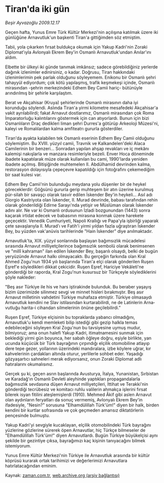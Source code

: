 # Tiran'da iki gün

*Beşir Ayvazoğlu 2009.12.17*

<tr><td class="metin" colspan="2" style="padding-top: 20px; padding-left: 5px; ">Geçen hafta, Yunus Emre Türk Kültür Merkezi'nin açılışına katılmak üzere iki günlüğüne Arnavutluk'un başkenti Tiran'a gittiğimden söz etmiştim.</td></tr><tr><td class="metin" colspan="2" style="padding-top: 20px; padding-left: 5px; "><p>Tabii, yola çıkarken fırsat buldukça okumak için Yakup Kadri'nin Zoraki Diplomat'ıyla Avlonyalı Ekrem Bey'in Osmanlı Arnavutluk'undan Anılar'ını aldım.
<p>Elbette bir ülkeyi iki günde tanımak imkânsız; sadece görebildiğiniz yerlerde dağınık izlenimler edinirsiniz, o kadar. Doğrusu, Tiran hakkındaki izlenimlerimin pek parlak olduğunu söyleyemem. Enikonu bir Osmanlı şehri tahayyül ediyordum; çok kötü yapılaşmış, trafik keşmekeşi içinde, Osmanlı mirasından -şehrin merkezindeki Edhem Bey Camii hariç- bütünüyle arındırılmış bir şehirle karşılaştım.
<p>Berat ve Akçahisar (Kruya) şehirlerinde Osmanlı mirasının daha iyi korunduğu söylendi. Aslında Tiran'a yirmi kilometre mesafedeki Akçahisar'a vakit ayrılabilirdi; fakat Arnavut dostlarımız, Osmanlı mirasından çok Roma İmparatorluğu kalıntılarını göstermek için can atıyorlardı. Bunun için bizi Osmanlıların Draç dedikleri liman şehri Durres'a götürüp Arkeoloji Müzesi'ni, kaleyi ve Romalılardan kalma amfiteatrı gururla gösterdiler.
<p>Tiran'da ayakta kalabilen tek Osmanlı eserinin Edhem Bey Camii olduğunu söylemiştim. Bu XVIII. yüzyıl camii, Travnik ve Kalkandelen'deki Alaca Camilerinin bir benzeri... Sonradan yapılan ahşap revakları ve iç mekânı kalemişi nakışlarla ve manzara resimleriyle bezeli. Enver Hoca döneminde ibadete kapatılarak müze olarak kullanılan bu cami, 1990'larda yeniden ibadete açılmış. Bitişiğinde muhtemelen II. Abdülhamid devrinden kalma, restorasyon dolayısıyla çepeçevre kapatıldığı için fotoğrafını çekemediğim bir saat kulesi var. 
<p>Edhem Bey Camii'nin bulunduğu meydana yolu düşenler bir de heykel göreceklerdir: Göğsünü gururla gerip muhteşem bir atın üzerine kurulmuş pür-silah bir savaşçı olarak tasvir edilen İskender Bey'in heykeli... Asıl adı Giorgio Kastriyota olan İskender, II. Murad devrinde, babası tarafından rehin olarak gönderildiği Edirne Sarayı'nda yetişir ve Müslüman olarak İskender adını alır. Ne var ki Osmanlı ordusunun İzladi bozgunundan (1443) sonra kaçarak irtidat edecek ve babasının mirasına konmak üzere harekete geçecektir. Venedik Cumhuriyeti, Napoli Krallığı ve Papa'yla işbirliği yaparak çete savaşlarıyla II. Murad'ı ve Fatih'i yirmi yıldan fazla uğraştıran İskender Bey, bu yüzden vak'anüvis tarihlerinde "Hain İskender" diye anılmaktadır. 
<p>Arnavutluk'ta, XIX. yüzyıl sonlarında başlayan bağımsızlık mücadelesi sırasında Arnavut milliyetçilerince bağımsızlık sembolü olarak benimsenen ve "millî kahraman" ilan edilen İskender Bey, başarılı olsaydı, belki de bugün yeryüzünde Arnavut halkı olmayacaktı. Bu gerçeğin farkında olan Kral Ahmed Zogu'nun 1934 yılı başlarında Tiran'a elçi olarak gönderilen Ruşen Eşref'e söyledikleri dikkat çekicidir. Ruşen Eşref, Hariciye Vekâleti'ne gönderdiği bir raporda, Kral Zogu'nun kusursuz bir Türkçeyle söylediklerini şöyle nakleder:
<p>"Beş asır Türkiye ile his ve hars iştirakinde bulunduk. Bu beraber yaşayış bizim üzerimizde silinmez sevgi ve minnet his­leri bırakmıştır. Beş asır Arnavut milletinin vahdetini Türkiye muhafaza etmiştir. Türkiye olmasaydı Arnavutluk ken­dini ne Slav istilasından kurtarabilirdi, ne de Latinlerin Arna­vutluğu harita-i cihandan silmelerinin önüne geçilebilirdi."
<p>Ruşen Eşref, Türkiye elçisinin bu topraklarda yabancı olmadığını, Arnavutluk'u kendi memleketi bilip istediği gibi gezip halkla temas edebileceğini söyleyen Kral Zogu'nun bu tavsiyesine uymuş mudur, bilmiyoruz; ama onun halefi Yakup Kadri, itimatnamesini sunmak için beklediği yirmi gün boyunca, her sabah öğleye doğru, eşiyle birlikte, yan ucunda küçücük bir Türk bayrağının çırpındığı elçilik otomobiline atlayıp dere tepe gezer, yollarının üzerindeki mandıralara, izbe köylere uğrar, kır kahvelerinin çardakları altında oturur, yerlilerle sohbet eder. Yaşadığı gözyaşartıcı sahneleri merak ediyorsanız, onun Zoraki Diplomat adlı hatıralarını okumalısınız.
<p>Gerçek şu ki, geçen asrın başlarında Avusturya, İtalya, Yunanistan, Sırbistan ve Karadağ'ın Osmanlı Devleti aleyhinde yaptıkları propagandalarla bağımsızlık sevdasına düşen Arnavut milliyetçileri, İttihat ve Terakki'nin gönderdiği tecrübesiz ve komitacı ruhlu valilerin ahmakça işlerini fırsat bilerek isyan fitilini ateşlemişlerdi (1910). Mehmed Âkif gibi aslen Arnavut olan aydınların feryatları da sonuç vermemiş, Avlonyalı Ekrem Bey'in ifadesiyle, "Nesin?" sorusuna "Elhamdülillah Türk'üm!" diyen bir halk, birden kendini bir kurtlar sofrasında ve çok geçmeden amansız diktatörlerin pençesinde bulmuştu.
<p>Yakup Kadri'yi sevgiyle kucaklayan, elçilik otomobilindeki Türk bayrağını yüzlerine gözlerine sürerek öpen Arnavutlar, hiç Türkçe bilmeseler de "Elhamdülillah Türk'üm!" diyen Arnavutlardı. Bugün Türkiye büyükelçisi aynı şekilde bir gezintiye çıksa, bayrağımızı kaç kişinin tanıyacağını bilmek istemiyorum.
<p>Yunus Emre Kültür Merkezi'nin Türkiye ile Arnavutluk arasında bir kültür köprüsü kurarak ortak tarihimizi ve değerlerimizi Arnavutlara hatırlatacağından eminim.<br/></p></p></p></p></p></p></p></p></p></p></p></td></tr>

Kaynak: [zaman.com.tr](http://zaman.com.tr/yazar.do?yazino=928352), [web.archive.org (arşiv bağlantısı)](http://web.archive.org/web/20100131125530/http://www.zaman.com.tr:80/yazar.do?yazino=928352)
